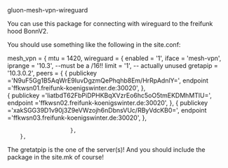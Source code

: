 gluon-mesh-vpn-wireguard

You can use this package for connecting with wireguard to the freifunk hood BonnV2.

You should use something like the following in the site.conf:

 mesh_vpn = {
        mtu = 1420,
        wireguard = {
                enabled = '1',
                iface = 'mesh-vpn',
                iprange = '10.3', --must be a /16!!
                limit = '1', -- actually unused
                gretapip = '10.3.0.2',
                peers = {
                                {
                                        publickey ='N9uF5Gg1B5AqWrE9IuvDgzmQePhqhb8Em/HrRpAdnlY=',
                                        endpoint ='ffkwsn01.freifunk-koenigswinter.de:30020',
                                },                
                                {
                                        publickey ='liatbdT62FbPiDPHKBqXVzrEo6hc5oO5tmEKDMhMTlU=',
                                        endpoint ='ffkwsn02.freifunk-koenigswinter.de:30020',
                                },
                                {
                                        publickey ='xakSGG39D1v90j3Z9eVWzojh6nDbnsVUc/RByVdcKB0=',
                                        endpoint ='ffkwsn03.freifunk-koenigswinter.de:30020',
                                },

                        },
        },
        

The gretatpip is the one of the server(s)! And you should include the package in the site.mk of course!

